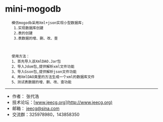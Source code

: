 mini-mogodb
===========

       模仿mogodb采用Xml+json实现小型数据库;
        1.实现数据库创建
        2.表的创建
        3.表数据的增、删、改、查


 
       使用方法：
       1、首先导入该XmlDAO.Jar包
       2、导入Jdom包,提供解析xml文件功能
       3、导入Gson包,提供解析json文件功能
       4、用XmlDAO类里的方法生成一个xml的数据库文件
       5、测试表数据的增、删、改、查功能



-----------------------------------
* 作者：     张代浩
* 技术论坛：[www.jeecg.org](http://www.jeecg.org)
* 邮箱：  jeecg@sina.com
* 交流群：325978980，143858350
